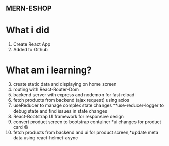 ## MERN-ESHOP

# What i did

1. Create React App
2. Added to Github

# What am i learning?

3. create static data and displaying on home screen
4. routing with React-Router-Dom
5. backend server with express and nodemon for fast reload
6. fetch products from backend (ajax request) using axios
7. useReducer to manage complex state changes
   \*\*use-reducer-logger to debug state and find issues in state changes
8. React-Bootstrap UI framework for responsive design
9. convert product screen to bootstrap container
   \*ui changes for product card :smiley:
10. fetch products from backend and ui for product screen,\*update meta data using react-helmet-async
